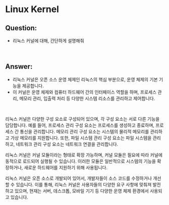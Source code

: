 # Linux Kernel

## Question:

- 리눅스 커널에 대해, 간단하게 설명해줘

<br>

## Answer:

- 리눅스 커널은 오픈 소스 운영 체제인 리눅스의 핵심 부분으로, 운영 체제의 기본 기능을 제공합니다. 
- 이 커널은 운영 체제와 컴퓨터 하드웨어 간의 인터페이스 역할을 하며, 프로세스 관리, 메모리 관리, 입출력 처리 등 다양한 시스템 리소스를 관리하고 제어합니다.

<br>

리눅스 커널은 다양한 구성 요소로 구성되어 있으며, 각 구성 요소는 서로 다른 기능을 담당합니다. 예를 들어, 프로세스 관리 구성 요소는 프로세스를 생성하고 종료하며, 프로세스 간 통신을 관리합니다. 메모리 관리 구성 요소는 시스템의 물리적 메모리를 관리하고 가상 메모리를 지원합니다. 또한, 파일 시스템 관리 구성 요소는 파일 시스템을 관리하고, 네트워크 관리 구성 요소는 네트워크 연결을 관리합니다.

리눅스 커널은 커널 모듈이라는 형태로 확장 가능하며, 커널 모듈은 필요에 따라 커널에 동적으로 로드되어 실행될 수 있습니다. 이러한 모듈은 일반적으로 시스템의 기능을 확장하거나, 새로운 하드웨어를 지원하기 위해 사용됩니다.

리눅스 커널은 오픈 소스로 개발되어 있어서, 개발자들이 소스 코드를 수정하거나 개선할 수 있습니다. 이를 통해, 리눅스 커널은 사용자들의 다양한 요구 사항에 맞춰져 발전하고 있으며, 현재는 서버, 데스크톱, 모바일 기기 등 다양한 운영 체제 환경에서 사용되고 있습니다.

<br>